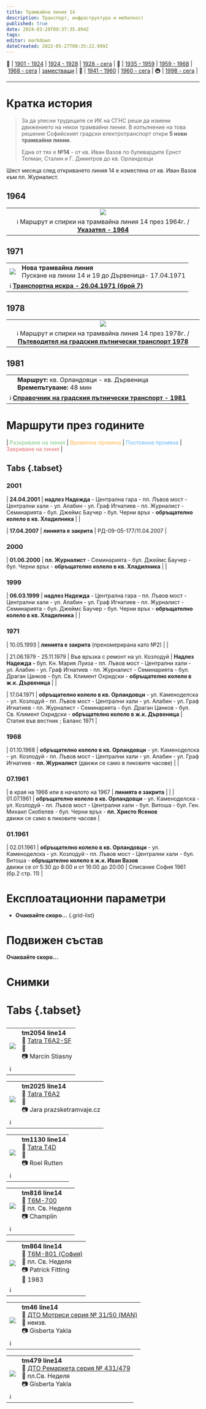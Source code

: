 ```yaml
---
title: Трамвайна линия 14
description: Транспорт, инфраструктура и мобилност
published: true
date: 2024-03-29T09:37:35.894Z
tags: 
editor: markdown
dateCreated: 2022-05-27T08:35:22.999Z
---
```


🚋 | [1901 - 1924](/bg/public-transport/tram-routes-1901-1924) | [1924 - 1928](/bg/public-transport/tram-routes-1924-1928) | [1928 - сега](/bg/public-transport/tram-routes-1928-sega) | 🚌 | [1935 - 1959](/bg/public-transport/bus-routes-1935-1959) | [1959 - 1968](/bg/public-transport/bus-routes-1959-1968) | [1968 - сега](/bg/public-transport/bus-routes-1968-sega) | [заместващи](/bg/public-transport/bus-routes-replacement-services) | 🚎 | [1941 - 1960](/bg/public-transport/trolleybus-routes-1941-1960) | [1960 - сега](/bg/public-transport/trolleybus-routes-1960-sega) | 🚇 | [1998 - сега](/bg/public-transport/metro-routes) |

---

# Кратка история


> За да улесни трудещите се ИК на СГНС реши да измени движението на някои трамвайни линии. В изпълнение на това решение Софийският градски електротранспорт откри **5 нови трамвайни линии**. 
> 
> Една от тях е **№14** - от кв. Иван Вазов по булевардите Ернст Телман, Сталин и Г. Димитров до кв. Орландовци

Шест месеца след откриването линия 14 e изместена от кв. Иван Вазов към пл. Журналист.


## 1964
<!--1964--> 
  <div class="table-responsive"><table style="width:100%"><tr>
<td><center><img src="http://46.10.181.183:1518/trinmo/literature/1964-ukazatel/tm14.jpg"></center></td></tr>
  <td><center> ℹ️ Маршрут и спирки на трамвайна линия 14 през 1964г. / <a href="/bg/literature/1964-ukazatel"><b>Указател - 1964</b></a></center> </td></table></div>

## 1971
<!--следващ пост--> 
<div class="table-responsive"><table style="width:100%"><tr>
<td><img src="http://46.10.181.183:1518/trinmo/literature/vestnik-transportna-iskra/1971/1971.04.26-br7-1.jpg"></td>
  <td><b>Нова трамвайна линия</b><br>Пускане на линии 14 и 19 до Дървеница- 17.04.1971 </td></tr>
  <td colspan=2 >ℹ️ <a href="/bg/literature/transportna-iskra/1971"><b>Транспортна искра - 26.04.1971 (брой 7)</b></a></td></table></div>
  
  
## 1978
<!--1978--> 
  <div class="table-responsive"><table style="width:100%"><tr>
<td><center><img src="http://46.10.181.183:1518/trinmo/literature/1978-patevoditel/tm14.jpg"></center></td></tr>
  <td><center>ℹ️ Маршрут и спирки на трамвайна линия 14 през 1978г. / <a href="/bg/literature/1978-patevoditel"><b>Пътеводител на градския пътнически транспорт 1978</b></a> </center></td></table></div>
  

## 1981
  <!--1981--> 
<div class="table-responsive"><table style="width:100%"><tr>
<td><img src=""></td>
  <td><b>Маршрут: </b>кв. Орландовци - кв. Дървеница<br><b>Времепътуване:</b> 48 мин</td></tr>
  <td colspan=2 >ℹ️ <a href="/bg/literature/1981-spravochnik"><b>Справочник на градския пътнически транспорт - 1981 </b></a> </td></table></div>
  
  


# Маршрути през годините
| <span style="color:#81C784">Разкриване на линия</span> | <span style="color:#FFB74D">Временна промяна</span> | <span style="color:#64B5F6">Постоянна промяна</span> | <span style="color:#E57373">Закриване на линия</span> |


## Tabs {.tabset}


### 2001
| **24.04.2001** | **надлез Надежда** - Централна гара - пл. Лъвов мост - Централни хали - ул. Алабин - ул. Граф Игнатиев - пл. Журналист - Семинарията - бул. Джеймс Баучер - бул. Черни връх - **обръщателно колело в кв. Хладилника** |     |

| **17.04.2007** | **линията е закрита** | РД-09-05-177/11.04.2007 |


### 2000

| **01.06.2000** | **пл. Журналист** - Семинарията - бул. Джеймс Баучер - бул. Черни връх - **обръщателно колело в кв. Хладилника** |     |


### 1999
| **06.03.1999** | **надлез Надежда** - Централна гара - пл. Лъвов мост - Централни хали - ул. Алабин - ул. Граф Игнатиев - пл. Журналист - Семинарията - бул. Джеймс Баучер - бул. Черни връх - **обръщателно колело в кв. Хладилника** |     |


### 1971
| 10.05.1993 | **линията е закрита** (преномерирана като №2) |     |

| 21.06.1979 - 25.11.1979 | Във връзка с ремонт на ул. Козлодуй | **Надлез Надежда -** бул. Кн. Мария Луиза - пл. Лъвов мост - Централни хали - ул. Алабин - ул. Граф Игнатиев - пл. Журналист - Семинарията - бул. Драган Цанков - бул. Св. Климент Охридски - **обръщателно колело в ж.к. Дървеница** |     |

| 17.04.1971 | **обръщателно колело в кв. Орландовци** - ул. Каменоделска - ул. Козлодуй - пл. Лъвов мост - Централни хали - ул. Алабин - ул. Граф Игнатиев - пл. Журналист - Семинарията - бул. Драган Цанков - бул. Св. Климент Охридски - **обръщателно колело в ж.к. Дървеница** | Статия във вестник ; Баланс 1971 |


### 1968
| 01.10.1968 | **обръщателно колело в кв. Орландовци** - ул. Каменоделска - ул. Козлодуй - пл. Лъвов мост - Централни хали - ул. Алабин - ул. Граф Игнатиев - **пл. Журналист** (движи се само в пиковите часове) |     |


### 07.1961
| в края на 1966 или в началото на 1967 | **линията е закрита** |     |
| 01.07.1961 | **обръщателно колело в кв. Орландовци** - ул. Каменоделска - ул. Козлодуй - пл. Лъвов мост - Централни хали - бул. Витоша - бул. Ген. Михаил Скобелев - бул. Черни връх - **пл. Христо Ясенов**  <br>движи се само в пиковите часове |   


### 01.1961
| 02.01.1961 | **обръщателно колело в кв. Орландовци** - ул. Каменоделска - ул. Козлодуй - пл. Лъвов мост - Централни хали - бул. Витоша - **обръщателно колело в ж.к. Иван Вазов**  <br>движи се от 5:30 до 8:00 и от 16:00 до 20:00 | Списание София 1961 (бр.2 стр. 11) |





# Експлоатационни параметри

- **Очаквайте скоро…**
{.grid-list}

# **Подвижен състав**

**Очаквайте скоро…**

# Снимки
  
# Tabs {.tabset}
##
<!--следващ пост--> 
<div class="table-responsive"><table style="width:100%"><tr>
<td><img src="http://46.10.181.183:1518/trinmo/gallery/marcin-stiasny-straszny/2006/tm2054-line14.jpg"></td>
<td><b><b>tm2054 line14</b></b><br>🚋 <a href="/bg/public-transport/fleet-list/1999-CKD-Tatra-T6A2-SF">Tatra T6A2-SF</a><br>📌  <br> 📷 Marcin Stiasny</td></tr>
  <td colspan=2 >ℹ️ </td></table></div>  
  
<!--следващ пост--> 
<div class="table-responsive"><table style="width:100%"><tr>
<td><img src="http://46.10.181.183:1518/trinmo/gallery/jara-prazsketramvaje/tm2025%20line14%20vishneva%20sofie-027.jpg"></td>
<td><b>tm2025 line14</b><br> 🚋 <a href="/bg/public-transport/fleet-list/1990-CKD-Tatra-T6A2">Tatra T6A2</a><br>📌<br> 📷 Jara prazsketramvaje.cz</td></tr>
  <td colspan=2 >ℹ️ </td></table></div>
  
  
<!--следващ пост--> 
<div class="table-responsive"><table style="width:100%"><tr>
<td><img src="http://46.10.181.183:1518/trinmo/gallery/roel-rutten/tm1130%20line14%20Roel%20Rutten%202002.09.jpg"></td>
<td><b>tm1130 line14</b><br> 🚋 <a href="/bg/public-transport/fleet-list/1969-CKD-Tatra-T4D">Tatra T4D</a><br>📌<br> 📷 Roel Rutten</td></tr>
  <td colspan=2 >ℹ️ </td></table></div> 
  
<!--следващ пост--> 
<div class="table-responsive"><table style="width:100%"><tr>
<td><img src="http://46.10.181.183:1518/trinmo/gallery/champlin/tm816%20line14.jpg"></td>
<td><b><b>tm816 line14 </b></b><br>🚋 <a href="/bg/public-transport/fleet-list/1985-T6M-700">T6M-700</a><br>📌 пл. Св. Неделя <br> 📷 Champlin</td></tr>
  <td colspan=2 >ℹ️ </td></table></div>
  
<!--следващ пост--> 
<div class="table-responsive"><table style="width:100%"><tr>
<td><img src="http://46.10.181.183:1518/trinmo/gallery/patrick-fitting/tm864%20line14%201983.jpg"></td>
<td><b>tm864 line14</b><br>🚋 <a href="/bg/public-transport/fleet-list/1965-T6M-801">T6M-801 (София)</a><br>📌 пл. Св. Неделя <br> 📷 Patrick Fitting <br> 📅 1983</td></tr>
  <td colspan=2 >ℹ️ </td></table></div>

<!--следващ пост--> 
<div class="table-responsive"><table style="width:100%"><tr>
<td><img src="http://46.10.181.183:1518/trinmo/gallery/gisberta-yakla/tm46%20line14%20model%201950.jpg"></td>
<td><b>tm46 line14</b><br> 🚋 <a href="/bg/public-transport/fleet-list/1942-DTO-31-51">ДТО Мотриси серия № 31/50 (MAN)</a><br>📌 неизв.<br> 📷 Gisberta Yakla<br></td></tr>
  <td colspan=2 >ℹ️ </td></table></div>
  
  
<!--следващ пост--> 
<div class="table-responsive"><table style="width:100%"><tr>
<td><img src="http://46.10.181.183:1518/trinmo/gallery/gisberta-yakla/tm479%20line14%20model%201951.jpg"></td>
<td><b>tm479 line14</b><br> 🚋 <a href="/bg/public-transport/fleet-list/1949-DTO-431-479">ДТО Ремаркета серия № 431/479</a><br>📌 пл.Св. Неделя<br> 📷 Gisberta Yakla<br></td></tr>
  <td colspan=2 >ℹ️ </td></table></div>